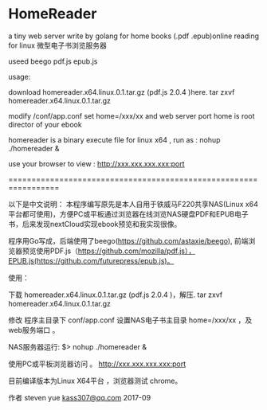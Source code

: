 # HomeReader
a tiny web server write by golang for home books (.pdf .epub)online reading for linux
微型电子书浏览服务器

useed beego pdf.js epub.js 

usage:

download homereader.x64.linux.0.1.tar.gz (pdf.js 2.0.4 )here.
  tar zxvf homereader.x64.linux.0.1.tar.gz 
  
modify /conf/app.conf set home=/xxx/xx and web server port
  home is root director of your ebook
  
homereader is a binary execute file for linux x64 , run as : nohup ./homereader &

use your browser to view :
  http://xxx.xxx.xxx.xxx:port

=================================================================

以下是中文说明：
本程序编写原先是本人自用于铁威马F220共享NAS(Linux x64平台都可使用)，方便PC或平板通过浏览器在线浏览NAS硬盘PDF和EPUB电子书，后来发现nextCloud实现ebook预览和我实现很像。

程序用Go写成，后端使用了beego(https://github.com/astaxie/beego),
前端浏览器预览使用PDF.js（https://github.com/mozilla/pdf.js），EPUB.js(https://github.com/futurepress/epub.js)。

使用：

下载 homereader.x64.linux.0.1.tar.gz (pdf.js 2.0.4 )，解压.
  tar zxvf homereader.x64.linux.0.1.tar.gz 

修改 程序主目录下 conf/app.conf 设置NAS电子书主目录 home=/xxx/xx ，及web服务端口 。

NAS服务器运行: $> nohup ./homereader &

使用PC或平板浏览器访问 。
  http://xxx.xxx.xxx.xxx:port
 

目前编译版本为Linux X64平台 ，浏览器测试 chrome。

作者 steven yue kass307@qq.com 2017-09


